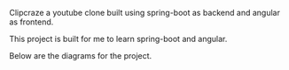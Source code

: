 Clipcraze a youtube clone built using spring-boot as backend and angular as frontend.

This project is built for me to learn spring-boot and angular.

Below are the diagrams for the project.